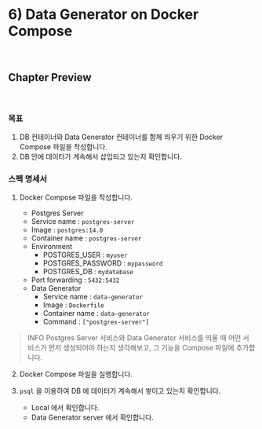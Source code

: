 # 6) Data Generator on Docker Compose

<br>

## Chapter Preview

<br>

### 목표
1. DB 컨테이너와 Data Generator 컨테이너를 함께 띄우기 위한 Docker Compose 파일을 작성합니다.
2. DB 안에 데이터가 계속해서 삽입되고 있는지 확인합니다.


### 스펙 명세서
1. Docker Compose 파일을 작성합니다.

    - Postgres Server
    - Service name : `postgres-server`
    - Image : `postgres:14.0`
    - Container name : `postgres-server`
    - Environment
        - POSTGRES_USER : `myuser`
        - POSTGRES_PASSWORD : `mypassword`
        - POSTGRES_DB : `mydatabase`
    - Port forwarding : `5432:5432`
    - Data Generator
        - Service name : `data-generator`
        - Image : `Dockerfile`
        - Container name : `data-generator`
        - Command : `["postgres-server"]`

> INFO
Postgres Server 서비스와 Data Generator 서비스를 띄울 때 어떤 서비스가 먼저 생성되어야 하는지 생각해보고, 그 기능을 Compose 파일에 추가합니다.

2. Docker Compose 파일을 실행합니다.

3. `psql` 을 이용하여 DB 에 데이터가 계속해서 쌓이고 있는지 확인합니다.
    - Local 에서 확인합니다.
    - Data Generator server 에서 확인합니다.
